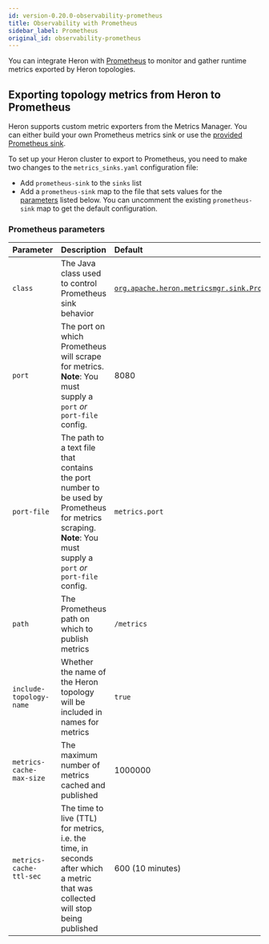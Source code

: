 ```yaml
---
id: version-0.20.0-observability-prometheus
title: Observability with Prometheus
sidebar_label: Prometheus
original_id: observability-prometheus
---
```

<!--
    Licensed to the Apache Software Foundation (ASF) under one
    or more contributor license agreements.  See the NOTICE file
    distributed with this work for additional information
    regarding copyright ownership.  The ASF licenses this file
    to you under the Apache License, Version 2.0 (the
    "License"); you may not use this file except in compliance
    with the License.  You may obtain a copy of the License at
      http://www.apache.org/licenses/LICENSE-2.0
    Unless required by applicable law or agreed to in writing,
    software distributed under the License is distributed on an
    "AS IS" BASIS, WITHOUT WARRANTIES OR CONDITIONS OF ANY
    KIND, either express or implied.  See the License for the
    specific language governing permissions and limitations
    under the License.
-->

You can integrate Heron with [Prometheus](https://prometheus.io/) to monitor and gather runtime metrics exported by Heron topologies.

## Exporting topology metrics from Heron to Prometheus

Heron supports custom metric exporters from the Metrics Manager. You can either build your own Prometheus metrics sink or use the [provided Prometheus sink](extending-heron-metric-sink).

To set up your Heron cluster to export to Prometheus, you need to make two changes to the `metrics_sinks.yaml` configuration file:

* Add `prometheus-sink` to the `sinks` list
* Add a `prometheus-sink` map to the file that sets values for the [parameters](#prometheus-parameters) listed below. You can uncomment the existing `prometheus-sink` map to get the default configuration.

### Prometheus parameters

Parameter | Description | Default
:---------|:------------|:-------
`class` | The Java class used to control Prometheus sink behavior | [`org.apache.heron.metricsmgr.sink.PrometheusSink`](/api/org/apache/heron/metricsmgr/sink/PrometheusSink.html)
`port` | The port on which Prometheus will scrape for metrics. **Note**: You must supply a `port` *or* `port-file` config. | 8080
`port-file` | The path to a text file that contains the port number to be used by Prometheus for metrics scraping. **Note**: You must supply a `port` *or* `port-file` config. | `metrics.port`
`path` | The Prometheus path on which to publish metrics | `/metrics`
`include-topology-name` | Whether the name of the Heron topology will be included in names for metrics | `true`
`metrics-cache-max-size` | The maximum number of metrics cached and published | 1000000
`metrics-cache-ttl-sec` | The time to live (TTL) for metrics, i.e. the time, in seconds after which a metric that was collected will stop being published | 600 (10 minutes)
